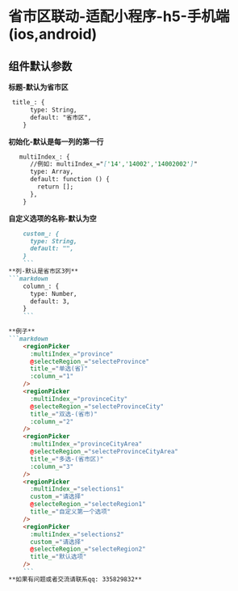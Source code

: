 # **省市区联动-适配小程序-h5-手机端(ios,android)**
## 组件默认参数

**标题-默认为省市区**
```markdown
 title_: {
      type: String,
      default: "省市区",
    }
```

**初始化-默认是每一列的第一行**
```markdown
   multiIndex_: {
      //例如: multiIndex_="['14','14002','14002002']"
      type: Array,
      default: function () {
        return [];
      },
    }
```
**自定义选项的名称-默认为空**
```markdown
    custom_: {
      type: String,
      default: "",
    }
    ```
**列-默认是省市区3列**
```markdown
    column_: {
      type: Number,
      default: 3,
    }
    ```
		
**例子**
```markdown
    <regionPicker
      :multiIndex_="province"
      @selecteRegion_="selecteProvince"
      title_="单选(省)"
      :column_="1"
    />
    <regionPicker
      :multiIndex_="provinceCity"
      @selecteRegion_="selecteProvinceCity"
      title_="双选-(省市)"
      :column_="2"
    />
    <regionPicker
      :multiIndex_="provinceCityArea"
      @selecteRegion_="selecteProvinceCityArea"
      title_="多选-(省市区)"
      :column_="3"
    />
    <regionPicker
      :multiIndex_="selections1"
      custom_="请选择"
      @selecteRegion_="selecteRegion1"
      title_="自定义第一个选项"
    />
    <regionPicker
      :multiIndex_="selections2"
      custom_="请选择"
      @selecteRegion_="selecteRegion2"
      title_="默认选项"
    />
    ```
**如果有问题或者交流请联系qq: 335829832**